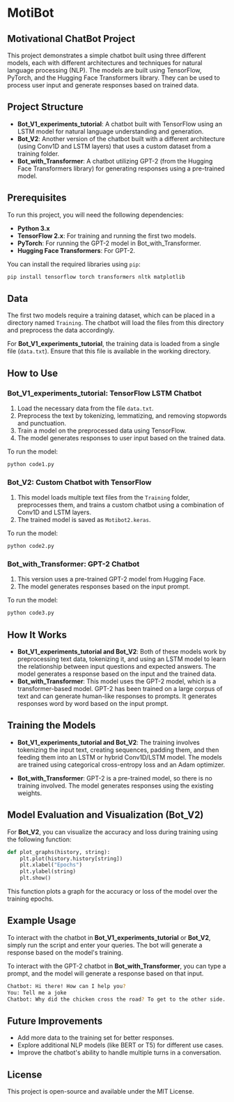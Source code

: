 # MotiBot

## Motivational ChatBot Project

This project demonstrates a simple chatbot built using three different models, each with different architectures and techniques for natural language processing (NLP). The models are built using TensorFlow, PyTorch, and the Hugging Face Transformers library. They can be used to process user input and generate responses based on trained data.

## Project Structure

- **Bot_V1_experiments_tutorial**: A chatbot built with TensorFlow using an LSTM model for natural language understanding and generation.
- **Bot_V2**: Another version of the chatbot built with a different architecture (using Conv1D and LSTM layers) that uses a custom dataset from a training folder.
- **Bot_with_Transformer**: A chatbot utilizing GPT-2 (from the Hugging Face Transformers library) for generating responses using a pre-trained model.

## Prerequisites

To run this project, you will need the following dependencies:

- **Python 3.x**
- **TensorFlow 2.x**: For training and running the first two models.
- **PyTorch**: For running the GPT-2 model in Bot_with_Transformer.
- **Hugging Face Transformers**: For GPT-2.

You can install the required libraries using `pip`:

```bash
pip install tensorflow torch transformers nltk matplotlib
```

## Data

The first two models require a training dataset, which can be placed in a directory named `Training`. The chatbot will load the files from this directory and preprocess the data accordingly.

For **Bot_V1_experiments_tutorial**, the training data is loaded from a single file (`data.txt`). Ensure that this file is available in the working directory.

## How to Use

### Bot_V1_experiments_tutorial: TensorFlow LSTM Chatbot

1. Load the necessary data from the file `data.txt`.
2. Preprocess the text by tokenizing, lemmatizing, and removing stopwords and punctuation.
3. Train a model on the preprocessed data using TensorFlow.
4. The model generates responses to user input based on the trained data.

To run the model:

```bash
python code1.py
```

### Bot_V2: Custom Chatbot with TensorFlow

1. This model loads multiple text files from the `Training` folder, preprocesses them, and trains a custom chatbot using a combination of Conv1D and LSTM layers.
2. The trained model is saved as `Motibot2.keras`.

To run the model:

```bash
python code2.py
```

### Bot_with_Transformer: GPT-2 Chatbot

1. This version uses a pre-trained GPT-2 model from Hugging Face.
2. The model generates responses based on the input prompt.

To run the model:

```bash
python code3.py
```

## How It Works

- **Bot_V1_experiments_tutorial and Bot_V2**: Both of these models work by preprocessing text data, tokenizing it, and using an LSTM model to learn the relationship between input questions and expected answers. The model generates a response based on the input and the trained data.
- **Bot_with_Transformer**: This model uses the GPT-2 model, which is a transformer-based model. GPT-2 has been trained on a large corpus of text and can generate human-like responses to prompts. It generates responses word by word based on the input prompt.

## Training the Models

- **Bot_V1_experiments_tutorial and Bot_V2**: The training involves tokenizing the input text, creating sequences, padding them, and then feeding them into an LSTM or hybrid Conv1D/LSTM model. The models are trained using categorical cross-entropy loss and an Adam optimizer.

- **Bot_with_Transformer**: GPT-2 is a pre-trained model, so there is no training involved. The model generates responses using the existing weights.

## Model Evaluation and Visualization (Bot_V2)

For **Bot_V2**, you can visualize the accuracy and loss during training using the following function:

```python
def plot_graphs(history, string):
    plt.plot(history.history[string])
    plt.xlabel("Epochs")
    plt.ylabel(string)
    plt.show()
```

This function plots a graph for the accuracy or loss of the model over the training epochs.

## Example Usage

To interact with the chatbot in **Bot_V1_experiments_tutorial** or **Bot_V2**, simply run the script and enter your queries. The bot will generate a response based on the model's training.

To interact with the GPT-2 chatbot in **Bot_with_Transformer**, you can type a prompt, and the model will generate a response based on that input.

```bash
Chatbot: Hi there! How can I help you?
You: Tell me a joke
Chatbot: Why did the chicken cross the road? To get to the other side.
```

## Future Improvements

- Add more data to the training set for better responses.
- Explore additional NLP models (like BERT or T5) for different use cases.
- Improve the chatbot's ability to handle multiple turns in a conversation.

## License

This project is open-source and available under the MIT License.
